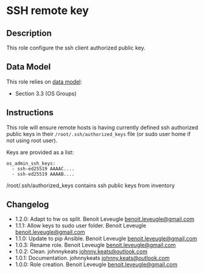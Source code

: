 # SSH remote key

## Description

This role configure the ssh client authorized public key.

## Data Model

This role relies on [data model](https://github.com/bluebanquise/bluebanquise/blob/master/resources/data_model.md):
* Section 3.3 (OS Groups)

## Instructions

This role will ensure remote hosts is having currently defined ssh authorized public keys in their `/root/.ssh/authorized_keys` file
(or sudo user home if not using root user).

Keys are provided as a list:

```
os_admin_ssh_keys:
  - ssh-ed25519 AAAAC....
  - ssh-ed25519 AAAAB....
```

/root/.ssh/authorized_keys contains ssh public keys from inventory

## Changelog

* 1.2.0: Adapt to hw os split. Benoit Leveugle <benoit.leveugle@gmail.com>
* 1.1.1: Allow keys to sudo user folder. Benoit Leveugle <benoit.leveugle@gmail.com>
* 1.1.0: Update to pip Ansible. Benoit Leveugle <benoit.leveugle@gmail.com>
* 1.0.3: Rename role. Benoit Leveugle <benoit.leveugle@gmail.com>
* 1.0.2: Clean. johnnykeats <johnny.keats@outlook.com>
* 1.0.1: Documentation. johnnykeats <johnny.keats@outlook.com>
* 1.0.0: Role creation. Benoit Leveugle <benoit.leveugle@gmail.com>
